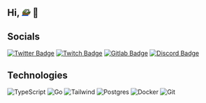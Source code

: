 ## Hi, <img src="./okay.png" width="20" height="20"> 👋

## Socials

[![Twitter Badge](https://img.shields.io/badge/-helltfx-1DA1F2?style=flat-square&logo=twitter&logoColor=white&link=https://www.twitter.com/helltfx)](https://www.twitter.com/helltfx)
[![Twitch Badge](https://img.shields.io/badge/-helltf-9146FF?style=flat-square&logo=twitch&logoColor=white&link=https://www.twitch.tv/helltf)](http://twitch.tv/helltf)
[![Gitlab Badge](https://img.shields.io/badge/-helltf-FC6D26?style=flat-square&logo=gitlab&logoColor=white&link=https://www.gitlab.com/helltf)](http://gitlab.com/helltf)
[![Discord Badge](https://img.shields.io/badge/-hell%239902-5865F2?style=flat-square&logo=discord&logoColor=white)]()

## Technologies

![TypeScript](https://img.shields.io/badge/-TypeScript-007ACC?style=flat-square&logo=typescript&logoColor=white)
![Go](https://img.shields.io/badge/-Go-00ADD8?style=flat-square&logo=go&logoColor=white)
![Tailwind](https://img.shields.io/badge/-Tailwind-06B6D4?style=flat-square&logo=tailwindcss)
![Postgres](https://img.shields.io/badge/-Postgres-4169E1?style=flat-square&logo=postgresql&logoColor=white)
![Docker](https://img.shields.io/badge/-Docker-2496ED?style=flat-square&logo=docker&logoColor=white)
![Git](https://img.shields.io/badge/-Git-F05032?style=flat-square&logo=git&logoColor=white)
